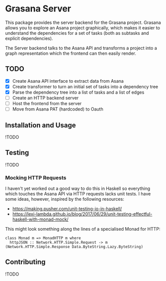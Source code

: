 # Grasana Server

This package provides the server backend for the Grasana project.
Grasana allows you to explore an Asana project graphically, which makes
it easier to understand the dependencies for a set of tasks (both as
subtasks and explicit dependencies).

The Server backend talks to the Asana API and transforms a project into
a graph representation which the frontend can then easily render.

## TODO

- [x] Create Asana API interface to extract data from Asana
- [x] Create transformer to turn an initial set of tasks into a dependency tree
- [x] Parse the dependency tree into a list of tasks and a list of edges
- [ ] Create an HTTP backend server
- [ ] Host the frontend from the server
- [ ] Move from Asana PAT (hardcoded) to Oauth

## Installation and Usage

!TODO

## Testing

!TODO

### Mocking HTTP Requests

I haven't yet worked out a good way to do this in Haskell so everything which
touches the Asana API via HTTP requests lacks unit tests. I have some ideas,
however, inspired by the following resources:

- https://making.pusher.com/unit-testing-io-in-haskell/
- https://lexi-lambda.github.io/blog/2017/06/29/unit-testing-effectful-haskell-with-monad-mock/

This might look something along the lines of a specialised Monad for HTTP:

    class Monad m => MonadHTTP m where
      httpJSON :: Network.HTTP.Simple.Request -> m (Network.HTTP.Simple.Response Data.ByteString.Lazy.ByteString)

## Contributing

!TODO
